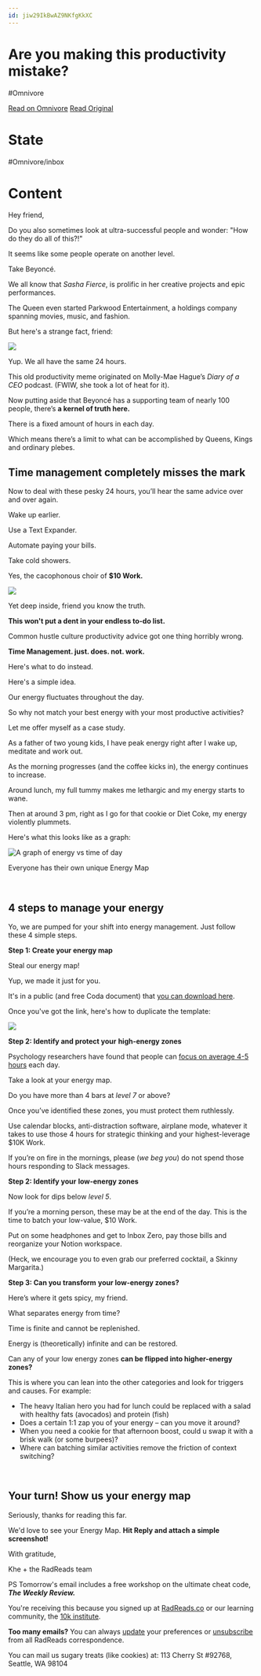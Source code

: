 ```yaml
---
id: jiw29IkBwAZ9NKfgKkXC
---
```


# Are you making this productivity mistake?
#Omnivore

[Read on Omnivore](https://omnivore.app/me/are-you-making-this-productivity-mistake-189f4362a5e)
[Read Original](https://omnivore.app/no_url?q=81ba2d80-50b0-45ea-ac21-53e263223a53)

# State
#Omnivore/inbox

# Content
Hey friend,

Do you also sometimes look at ultra-successful people and wonder: "How do they do all of this?!"

It seems like some people operate on another level.

Take Beyoncé.

We all know that _Sasha Fierce_, is prolific in her creative projects and epic performances.

The Queen even started Parkwood Entertainment, a holdings company spanning movies, music, and fashion.

But here's a strange fact, friend:

![](https://proxy-prod.omnivore-image-cache.app/300x0,sqEMZZUHWwNhiqhPVmoFQAcZT5Q1VaXisP4f0bpZlhr0/https://embed.filekitcdn.com/e/soCyR57pgxv3XZJLXQFY1r/75kEsvVdaucyNT5WdZABGL/email)

Yup. We all have the same 24 hours.

This old productivity meme originated on Molly-Mae Hague’s _Diary of a CEO_ podcast. (FWIW, she took a lot of heat for it).

Now putting aside that Beyoncé has a supporting team of nearly 100 people, there’s **a kernel of truth here.**

There is a fixed amount of hours in each day.

Which means there’s a limit to what can be accomplished by Queens, Kings and ordinary plebes.

## Time management completely misses the mark

Now to deal with these pesky 24 hours, you’ll hear the same advice over and over again.

Wake up earlier.

Use a Text Expander.

Automate paying your bills.

Take cold showers.

Yes, the cacophonous choir of **$10 Work.**

![](https://proxy-prod.omnivore-image-cache.app/384x0,sIR9W8Qj2_4fS4Z81pGKmXio-6NOXCBw0hlGbHWla5m0/https://embed.filekitcdn.com/e/soCyR57pgxv3XZJLXQFY1r/4PBmQFnoxXsiMwVEcwK1qN/email)

Yet deep inside, friend you know the truth.

**This won't put a dent in your endless to-do list.**

Common hustle culture productivity advice got one thing horribly wrong.

**Time Management. just. does. not. work.**

Here's what to do instead.

Here's a simple idea. 

Our energy fluctuates throughout the day. 

So why not match your best energy with your most productive activities? 

Let me offer myself as a case study.

As a father of two young kids, I have peak energy right after I wake up, meditate and work out. 

As the morning progresses (and the coffee kicks in), the energy continues to increase. 

Around lunch, my full tummy makes me lethargic and my energy starts to wane. 

Then at around 3 pm, right as I go for that cookie or Diet Coke, my energy violently plummets.

Here's what this looks like as a graph:

![A graph of energy vs time of day](https://proxy-prod.omnivore-image-cache.app/800x0,s5CfrO3xG42qZYGG5f0zENl1J78EKqCmSgKWVfdv0uBA/https://embed.filekitcdn.com/e/soCyR57pgxv3XZJLXQFY1r/ccG9ieNFEUPhj2AMZYRgVC/email)

Everyone has their own unique Energy Map

**​**

## 4 steps to manage your energy

Yo, we are pumped for your shift into energy management. Just follow these 4 simple steps.

**Step 1: Create your energy map**

Steal our energy map! 

Yup, we made it just for you. 

It's in a public (and free Coda document) that [you can download here](https://click.convertkit-mail.com/p9urdxnro3aqu60wvmcqhmrmm933/owhkhqh42v7m20aq/aHR0cHM6Ly9jb2RhLmlvL0BraGUtaHkvbWFuYWdlLXlvdXItZW5lcmd5).

Once you've got the link, here's how to duplicate the template:

![](https://proxy-prod.omnivore-image-cache.app/800x0,sZ8PlPsWvRPX1OcF3r0t4z9IA57Hg6vxF_GjkaW_aS4I/https://embed.filekitcdn.com/e/soCyR57pgxv3XZJLXQFY1r/7JDStooVVCgD66JM2D9UBQ/email)

**Step 2: Identify and protect your** **high-energy zones**

Psychology researchers have found that people can [focus on average 4-5 hours](https://click.convertkit-mail.com/p9urdxnro3aqu60wvmcqhmrmm933/z2hghnhoqv82qzuz/aHR0cHM6Ly93d3cubmNiaS5ubG0ubmloLmdvdi9wbWMvYXJ0aWNsZXMvUE1DNjgyNDQxMS8=) each day. 

Take a look at your energy map. 

Do you have more than 4 bars at _level 7_ or above? 

Once you’ve identified these zones, you must protect them ruthlessly. 

Use calendar blocks, anti-distraction software, airplane mode, whatever it takes to use those 4 hours for strategic thinking and your highest-leverage $10K Work. 

If you’re on fire in the mornings, please (_we beg you_) do not spend those hours responding to Slack messages.

**Step 2: Identify your** **low-energy zones**

Now look for dips below _level 5_. 

If you’re a morning person, these may be at the end of the day. This is the time to batch your low-value, $10 Work. 

Put on some headphones and get to Inbox Zero, pay those bills and reorganize your Notion workspace. 

(Heck, we encourage you to even grab our preferred cocktail, a Skinny Margarita.)

**Step 3: Can you** **transform** **your low-energy zones?**

Here’s where it gets spicy, my friend.

What separates energy from time? 

Time is finite and cannot be replenished. 

Energy is (theoretically) infinite and can be restored. 

Can any of your low energy zones **can be flipped into higher-energy zones?**

This is where you can lean into the other categories and look for triggers and causes. For example:

* The heavy Italian hero you had for lunch could be replaced with a salad with healthy fats (avocados) and protein (fish)
* Does a certain 1:1 zap you of your energy – can you move it around?
* When you need a cookie for that afternoon boost, could u swap it with a brisk walk (or some burpees)?
* Where can batching similar activities remove the friction of context switching?

​

## Your turn! Show us your energy map

Seriously, thanks for reading this far.

We'd love to see your Energy Map. **Hit Reply and attach a simple screenshot!**

With gratitude,

Khe + the RadReads team

PS Tomorrow's email includes a free workshop on the ultimate cheat code, _**The Weekly Review.**_

You're receiving this because you signed up at [RadReads.co](https://click.convertkit-mail.com/p9urdxnro3aqu60wvmcqhmrmm933/x0hph6hn56lvq8ag/aHR0cHM6Ly9yYWRyZWFkcy5jbw==) or our learning community, the [10k institute](https://click.convertkit-mail.com/p9urdxnro3aqu60wvmcqhmrmm933/6qheh8hpmgd89ku9/aHR0cDovLzEway5yYWRyZWFkcy5jbw==). 

**Too many emails?** You can always [update](https://preferences.convertkit-mail.com/p9urdxnro3aqu60wvmcqhmrmm933) your preferences or [unsubscribe](https://unsubscribe.convertkit-mail.com/p9urdxnro3aqu60wvmcqhmrmm933) from all RadReads correspondence. 

You can mail us sugary treats (like cookies) at: 113 Cherry St #92768, Seattle, WA 98104

